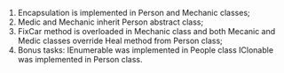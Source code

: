 1) Encapsulation is implemented in Person and Mechanic classes;
2) Medic and Mechanic inherit Person abstract class;
3) FixCar method is overloaded in Mechanic class and both Mecanic and Medic classes override Heal method from Person class;
4) Bonus tasks: IEnumerable was implemented in People class
                IClonable was implemented in Person class.